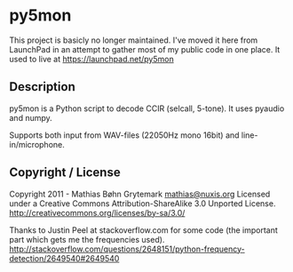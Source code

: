 
# py5mon

This project is basicly no longer maintained. I've moved it here from LaunchPad in an attempt to gather most of my public code in one place. It used to live at https://launchpad.net/py5mon

## Description
py5mon is a Python script to decode CCIR (selcall, 5-tone).
It uses pyaudio and numpy.

Supports both input from WAV-files (22050Hz mono 16bit) and line-in/microphone.

## Copyright / License
Copyright 2011 - Mathias Bøhn Grytemark <mathias@nuxis.org>
Licensed under a Creative Commons Attribution-ShareAlike 3.0 Unported License.
http://creativecommons.org/licenses/by-sa/3.0/

Thanks to Justin Peel at stackoverflow.com for some code (the important part
which gets me the frequencies used). http://stackoverflow.com/questions/2648151/python-frequency-detection/2649540#2649540

